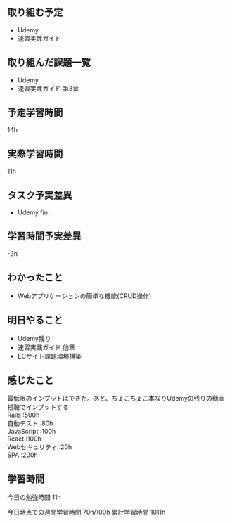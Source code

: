 ## 取り組む予定
- Udemy
- 速習実践ガイド

## 取り組んだ課題一覧
- Udemy 
- 速習実践ガイド 第3章


## 予定学習時間
14h

## 実際学習時間
11h

## タスク予実差異
- Udemy fin.

## 学習時間予実差異
-3h


## わかったこと
- Webアプリケーションの簡単な機能(CRUD操作)

## 明日やること
- Udemy残り
- 速習実践ガイド 他章
- ECサイト課題環境構築

## 感じたこと
最低限のインプットはできた。あと、ちょこちょこ本なりUdemyの残りの動画視聴でインプットする<br>
Rails :500h<br>
自動テスト :80h<br>
JavaScript :100h<br>
React :100h<br>
Webセキュリティ :20h<br>
SPA :200h


## 学習時間
今日の勉強時間 11h

今日時点での週間学習時間 70h/100h
累計学習時間 1011h